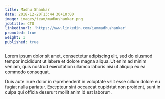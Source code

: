 ```yaml
---
title: Madhu Shankar
date: 2018-12-20T13:44:30+10:00
image: images/team/madhushankar.png
jobtitle: CTO
linkedinurl: 'https://www.linkedin.com/iammadhushankar'
promoted: true
weight: 1
published: true
---
```


Lorem ipsum dolor sit amet, consectetur adipiscing elit, sed do eiusmod tempor incididunt ut labore et dolore magna aliqua. Ut enim ad minim veniam, quis nostrud exercitation ullamco laboris nisi ut aliquip ex ea commodo consequat.

Duis aute irure dolor in reprehenderit in voluptate velit esse cillum dolore eu fugiat nulla pariatur. Excepteur sint occaecat cupidatat non proident, sunt in culpa qui officia deserunt mollit anim id est laborum.
